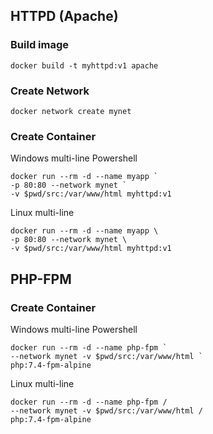 ## HTTPD (Apache)

### Build image

```
docker build -t myhttpd:v1 apache
```

### Create Network

```
docker network create mynet
```

### Create Container

Windows multi-line Powershell

```
docker run --rm -d --name myapp `
-p 80:80 --network mynet `
-v $pwd/src:/var/www/html myhttpd:v1
```

Linux multi-line

```
docker run --rm -d --name myapp \
-p 80:80 --network mynet \
-v $pwd/src:/var/www/html myhttpd:v1
```

## PHP-FPM

### Create Container

Windows multi-line Powershell

```
docker run --rm -d --name php-fpm `
--network mynet -v $pwd/src:/var/www/html `
php:7.4-fpm-alpine
```

Linux multi-line

```
docker run --rm -d --name php-fpm / 
--network mynet -v $pwd/src:/var/www/html /
php:7.4-fpm-alpine
```